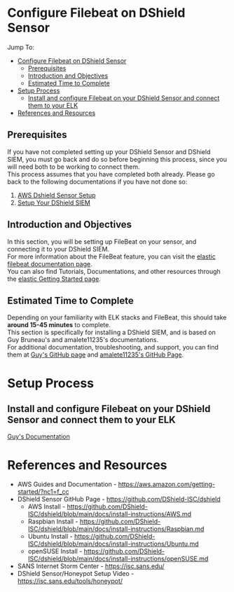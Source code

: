 # Configure Filebeat on DShield Sensor
Jump To:
- [Configure Filebeat on DShield Sensor](#configure-filebeat-on-dshield-sensor)
  - [Prerequisites](#prerequisites)
  - [Introduction and Objectives](#introduction-and-objectives)
  - [Estimated Time to Complete](#estimated-time-to-complete)
- [Setup Process](#setup-process)
  - [Install and configure Filebeat on your DShield Sensor and connect them to your ELK](#install-and-configure-filebeat-on-your-dshield-sensor-and-connect-them-to-your-elk)
- [References and Resources](#references-and-resources)

## Prerequisites

If you have not completed setting up your DShield Sensor and DShield SIEM, you must go back and do so before beginning this process, since you will need both to be working to connect them. <br>
This process assumes that you have completed both already. Please go back to the following documentations if you have not done so: <br>

1. [AWS Dshield Sensor Setup](./1.%20AWS%20DShield%20Sensor%20Setup.md)
2. [Setup Your DShield SIEM](./2.%20Setup%20Your%20DShield%20SIEM.md)

## Introduction and Objectives
In this section, you will be setting up FileBeat on your sensor, and connecting it to your DShield SIEM. <br>
For more information about the FileBeat feature, you can visit the [elastic filebeat documentation page](https://www.elastic.co/guide/en/beats/filebeat/current/filebeat-overview.html). <br>
You can also find Tutorials, Documentations, and other resources through the [elastic Getting Started page](https://www.elastic.co/getting-started/elasticsearch-relevance-engine-quick-start).<br>

## Estimated Time to Complete

Depending on your familiarity with ELK stacks and FileBeat, this should take <b>around 15-45 minutes</b> to complete. <br>
This section is specifically for installing a DShield SIEM, and is based on Guy Bruneau's and amalete11235's documentations.<br>
For additional documentation, troubleshooting, and support, you can find them at [Guy's GitHub page](https://github.com/bruneaug/DShield-SIEM/tree/main) and [amalete11235's GitHub Page](https://github.com/amelete11235/homelab/blob/main/Installing%20DShield%20SIEM%20on%20a%20Raspberry%20Pi%205%20-%208%20GB%20RAM/Installing%20DShield%20SIEM%20on%20a%20Raspberry%20Pi%205%20-%208%20GB%20RAM.md).

# Setup Process

## Install and configure Filebeat on your DShield Sensor and connect them to your ELK

[Guy's Documentation](https://github.com/bruneaug/DShield-SIEM/tree/main#setup-filebeat-on-dshield-sensor---logs-to-elk)

# References and Resources

- AWS Guides and Documentation - https://aws.amazon.com/getting-started/?nc1=f_cc
- DShield Sensor GitHub Page - https://github.com/DShield-ISC/dshield
  - AWS Install - https://github.com/DShield-ISC/dshield/blob/main/docs/install-instructions/AWS.md
  - Raspbian Install - https://github.com/DShield-ISC/dshield/blob/main/docs/install-instructions/Raspbian.md
  - Ubuntu Install - https://github.com/DShield-ISC/dshield/blob/main/docs/install-instructions/Ubuntu.md
  - openSUSE Install - https://github.com/DShield-ISC/dshield/blob/main/docs/install-instructions/openSUSE.md
- SANS Internet Storm Center - https://isc.sans.edu/
- DShield Sensor/Honeypot Setup Video - https://isc.sans.edu/tools/honeypot/